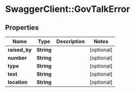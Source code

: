 # SwaggerClient::GovTalkError

## Properties
Name | Type | Description | Notes
------------ | ------------- | ------------- | -------------
**raised_by** | **String** |  | [optional] 
**number** | **String** |  | [optional] 
**type** | **String** |  | [optional] 
**text** | **String** |  | [optional] 
**location** | **String** |  | [optional] 

